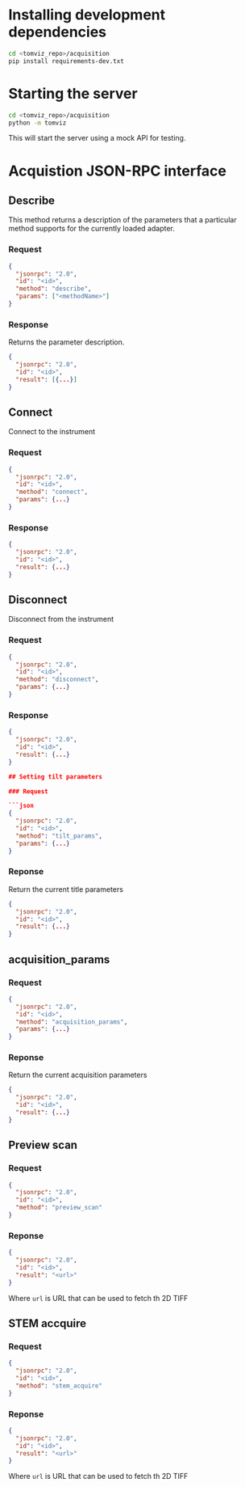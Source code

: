 # Installing development dependencies

```bash
cd <tomviz_repo>/acquisition
pip install requirements-dev.txt

```

# Starting the server

```bash
cd <tomviz_repo>/acquisition
python -m tomviz

```

This will start the server using a mock API for testing.


# Acquistion JSON-RPC interface

## Describe

This method returns a description of the parameters that a particular method
supports for the currently loaded adapter.

### Request

```json
{
  "jsonrpc": "2.0",
  "id": "<id>",
  "method": "describe",
  "params": ["<methodName>"]
}
```

### Response

Returns the parameter description.

```json
{
  "jsonrpc": "2.0",
  "id": "<id>",
  "result": [{...}]
}

```

## Connect

Connect to the instrument

### Request

```json
{
  "jsonrpc": "2.0",
  "id": "<id>",
  "method": "connect",
  "params": {...}
}
```

### Response


```json
{
  "jsonrpc": "2.0",
  "id": "<id>",
  "result": {...}
}

```

## Disconnect

Disconnect from the instrument

### Request

```json
{
  "jsonrpc": "2.0",
  "id": "<id>",
  "method": "disconnect",
  "params": {...}
}
```

### Response


```json
{
  "jsonrpc": "2.0",
  "id": "<id>",
  "result": {...}
}

## Setting tilt parameters

### Request

```json
{
  "jsonrpc": "2.0",
  "id": "<id>",
  "method": "tilt_params",
  "params": {...}
}

```
### Reponse

Return the current title parameters

```json
{
  "jsonrpc": "2.0",
  "id": "<id>",
  "result": {...}
}

```

## acquisition_params

### Request

```json
{
  "jsonrpc": "2.0",
  "id": "<id>",
  "method": "acquisition_params",
  "params": {...}
}

```
### Reponse

Return the current acquisition parameters

```json
{
  "jsonrpc": "2.0",
  "id": "<id>",
  "result": {...}
}

```

## Preview scan

### Request

```json
{
  "jsonrpc": "2.0",
  "id": "<id>",
  "method": "preview_scan"
}

```
### Reponse

```json
{
  "jsonrpc": "2.0",
  "id": "<id>",
  "result": "<url>"
}

```
Where ```url``` is URL that can be used to fetch th 2D TIFF


## STEM accquire

### Request

```json
{
  "jsonrpc": "2.0",
  "id": "<id>",
  "method": "stem_acquire"
}

```
### Reponse

```json
{
  "jsonrpc": "2.0",
  "id": "<id>",
  "result": "<url>"
}

```
Where ```url``` is URL that can be used to fetch th 2D TIFF
